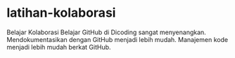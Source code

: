 # latihan-kolaborasi
Belajar Kolaborasi Belajar GitHub di Dicoding sangat menyenangkan.   Mendokumentasikan dengan GitHub menjadi lebih mudah.   Manajemen kode menjadi lebih mudah berkat GitHub.
